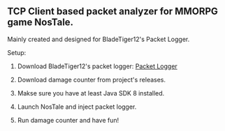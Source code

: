 ## TCP Client based packet analyzer for MMORPG game NosTale. 

Mainly created and designed for BladeTiger12's Packet Logger.

Setup:

1. Download BladeTiger12's packet logger: [Packet Logger](https://www.elitepvpers.com/forum/nostale-hacks-bots-cheats-exploits/4297215-release-packetlogger.html)

2. Download damage counter from project's releases. 

3. Makse sure you have at least Java SDK 8 installed.

4. Launch NosTale and inject packet logger.

5. Run damage counter and have fun!
